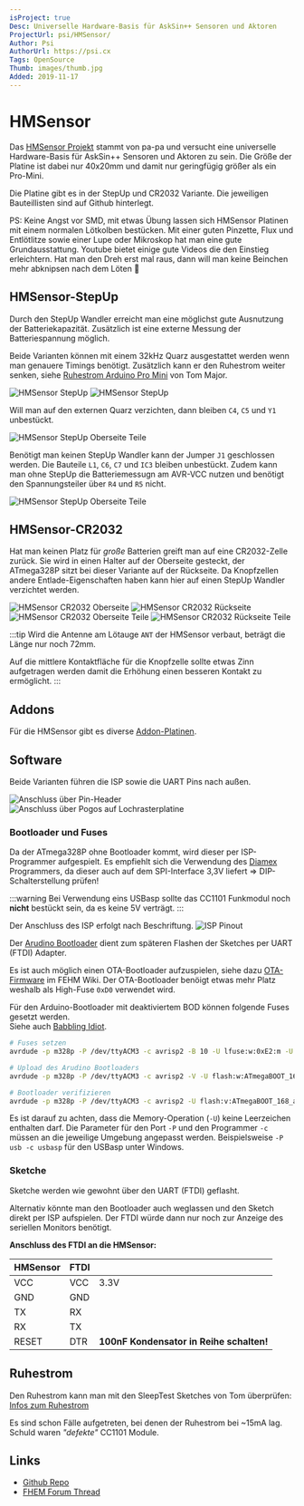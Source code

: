 ```yaml
---
isProject: true
Desc: Universelle Hardware-Basis für AskSin++ Sensoren und Aktoren
ProjectUrl: psi/HMSensor/
Author: Psi
AuthorUrl: https://psi.cx
Tags: OpenSource
Thumb: images/thumb.jpg
Added: 2019-11-17
---
```


# HMSensor

Das [HMSensor Projekt](https://github.com/pa-pa/HMSensor/) stammt von pa-pa und versucht
eine universelle Hardware-Basis für AskSin++ Sensoren und Aktoren zu sein. Die Größe der Platine ist 
dabei nur 40x20mm und damit nur geringfügig größer als ein Pro-Mini.

Die Platine gibt es in der StepUp und CR2032 Variante. Die jeweiligen Bauteillisten sind 
auf Github hinterlegt.

PS: Keine Angst vor SMD, mit etwas Übung lassen sich HMSensor Platinen mit einem normalen Lötkolben bestücken.
Mit einer guten Pinzette, Flux und Entlötlitze sowie einer Lupe oder Mikroskop hat man eine gute Grundausstattung.
Youtube bietet einige gute Videos die den Einstieg erleichtern. Hat man den Dreh erst mal raus, dann will man
keine Beinchen mehr abknipsen nach dem Löten 🙂

## HMSensor-StepUp

Durch den StepUp Wandler erreicht man eine möglichst gute Ausnutzung der Batteriekapazität.
Zusätzlich ist eine externe Messung der Batteriespannung möglich.

Beide Varianten können mit einem 32kHz Quarz ausgestattet werden wenn man
genauere Timings benötigt. Zusätzlich kann er den Ruhestrom weiter senken, siehe 
[Ruhestrom Arduino Pro Mini](https://github.com/TomMajor/SmartHome/tree/master/Info/Ruhestrom)
von Tom Major.

![HMSensor StepUp](./images/StepUp/StepUp-Top.png)
![HMSensor StepUp](./images/StepUp/StepUp-Bottom.png)

Will man auf den externen Quarz verzichten, dann bleiben `C4`, `C5` und `Y1` unbestückt.

![HMSensor StepUp Oberseite Teile](./images/StepUp/StepUp-Top-Parts.svg)

Benötigt man keinen StepUp Wandler kann der Jumper `J1` geschlossen werden.
Die Bauteile `L1`, `C6`, `C7` und `IC3` bleiben unbestückt. Zudem kann man ohne StepUp die
Batteriemessugn am AVR-VCC nutzen und benötigt den Spannungsteiler über `R4` und `R5` nicht.

![HMSensor StepUp Oberseite Teile](./images/StepUp/StepUp-Bottom-Parts.svg)


## HMSensor-CR2032

Hat man keinen Platz für _große_ Batterien greift man auf eine CR2032-Zelle zurück.
Sie wird in einen Halter auf der Oberseite gesteckt, der ATmega328P sitzt bei dieser
Variante auf der Rückseite. Da Knopfzellen andere Entlade-Eigenschaften haben kann
hier auf einen StepUp Wandler verzichtet werden.

![HMSensor CR2032 Oberseite](./images/CR2032/CR2032-Top.png)
![HMSensor CR2032 Rückseite](./images/CR2032/CR2032-Bottom.png)
![HMSensor CR2032 Oberseite Teile](./images/CR2032/CR2032-Top-Parts.svg)
![HMSensor CR2032 Rückseite Teile](./images/CR2032/CR2032-Bottom-Parts.svg)


:::tip
Wird die Antenne am Lötauge `ANT` der HMSensor verbaut, beträgt die Länge nur noch 72mm.

Auf die mittlere Kontaktfläche für die Knopfzelle sollte etwas Zinn aufgetragen werden damit die Erhöhung
einen besseren Kontakt zu ermöglicht.
:::


## Addons

Für die HMSensor gibt es diverse [Addon-Platinen](https://github.com/pa-pa/HMSensor/tree/master/AddOns).



## Software

Beide Varianten führen die ISP sowie die UART Pins nach außen.

![Anschluss über Pin-Header](./images/Anschluss-Pinheader.jpg)
![Anschluss über Pogos auf Lochrasterplatine](./images/Anschluss-Pogo-Lochraster.jpg)

### Bootloader und Fuses

Da der ATmega328P ohne Bootloader kommt, wird dieser per ISP-Programmer aufgespielt.
Es empfiehlt sich die Verwendung des 
[Diamex](https://www.diamex.de/dxshop/USB-ISP-Programmer-fuer-Atmel-AVR-Rev2) Programmers,
da dieser auch auf dem SPI-Interface 3,3V liefert => DIP-Schalterstellung prüfen! 

:::warning
Bei Verwendung eins USBasp sollte das CC1101 Funkmodul noch **nicht** bestückt sein, da es keine 5V verträgt.
:::

Der Anschluss des ISP erfolgt nach Beschriftung.
![ISP Pinout](./images/ISP-Pinout.jpg)

Der [Arudino Bootloader](https://raw.githubusercontent.com/pa-pa/AskSinPP/master/bootloader/avr/ATmegaBOOT_168_atmega328_pro_8MHz.hex) dient zum späteren Flashen der Sketches per UART (FTDI)
Adapter. 

Es ist auch möglich einen OTA-Bootloader aufzuspielen, siehe dazu 
[OTA-Firmware](https://wiki.fhem.de/wiki/HomeMatic_Fenster-Drehgriffkontakt_Community-Nachbau#Firmware)
im FEHM Wiki. Der OTA-Bootloader benöigt etwas mehr Platz weshalb als High-Fuse `0xD0` verwendet wird.

Für den Arduino-Bootloader mit deaktiviertem BOD können folgende Fuses gesetzt werden.  
Siehe auch [Babbling Idiot](/Grundlagen/FAQ/babbling_idiot.html#dauersender-babbling-idiot).


```bash
# Fuses setzen
avrdude -p m328p -P /dev/ttyACM3 -c avrisp2 -B 10 -U lfuse:w:0xE2:m -U hfuse:w:0xD2:m -U efuse:w:0xFF:m -U lock:w:0xFF:m

# Upload des Arudino Bootloaders
avrdude -p m328p -P /dev/ttyACM3 -c avrisp2 -V -U flash:w:ATmegaBOOT_168_atmega328_pro_8MHz.hex

# Bootloader verifizieren
avrdude -p m328p -P /dev/ttyACM3 -c avrisp2 -U flash:v:ATmegaBOOT_168_atmega328_pro_8MHz.hex
```

Es ist darauf zu achten, dass die Memory-Operation (`-U`) keine Leerzeichen enthalten darf.
Die Parameter für den Port `-P` und den Programmer `-c` müssen an die jeweilige Umgebung angepasst werden.
Beispielsweise `-P usb -c usbasp` für den USBasp unter Windows.


### Sketche

Sketche werden wie gewohnt über den UART (FTDI) geflasht.

Alternativ könnte man den Bootloader auch weglassen und den Sketch direkt per ISP aufspielen. Der FTDI würde
dann nur noch zur Anzeige des seriellen Monitors benötigt.

**Anschluss des FTDI an die HMSensor:** 

| HMSensor | FTDI | |
|----------|------|-|
| VCC      | VCC  | 3.3V |
| GND      | GND  | |
| TX       | RX   | |
| RX       | TX   | |
| RESET    | DTR  | **100nF Kondensator in Reihe schalten!** | 

## Ruhestrom

Den Ruhestrom kann man mit den SleepTest Sketches von Tom überprüfen: 
[Infos zum Ruhestrom](https://github.com/TomMajor/SmartHome/tree/master/Info/Ruhestrom)

Es sind schon Fälle aufgetreten, bei denen der Ruhestrom bei ~15mA lag.
Schuld waren _"defekte"_ CC1101 Module.

## Links

* [Github Repo](https://github.com/pa-pa/HMSensor/)
* [FHEM Forum Thread](https://forum.fhem.de/index.php/topic,73954.0.html) 
